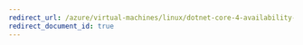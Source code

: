 ```yaml
---
redirect_url: /azure/virtual-machines/linux/dotnet-core-4-availability-scale
redirect_document_id: true
---
```

